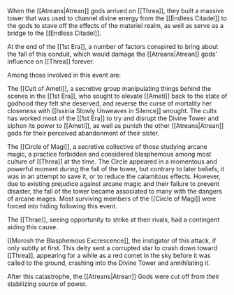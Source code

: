 When the [[Atreans|Atrean]] gods arrived on [[Threa]], they built a massive tower that was used to channel divine energy from the [[Endless Citadel]] to the gods to stave off the effects of the materiel realm, as well as serve as a bridge to the [[Endless Citadel]]. 

At the end of the [[1st Era]], a number of factors conspired to bring about the fall of this conduit, which would damage the [[Atreans|Atrean]] gods’ influence on [[Threa]] forever.

Among those involved in this event are:

The [[Cult of Ameti]], a secretive group manipulating things behind the scenes in the [[1st Era]], who sought to elevate [[Ameti]] back to the state of godhood they felt she deserved, and reverse the curse of mortality her closeness with [[Issinia Slowly Unweaves in Silence]] wrought. The cults has worked most of the [[1st Era]] to try and disrupt the Divine Tower and siphon its power to [[Ameti]], as well as punish the other [[Atreans|Atrean]] gods for their perceived abandonment of their sister.

The [[Circle of Magi]], a secretive collective of those studying arcane magic, a practice forbidden and considered blasphemous among most culture of [[Threa]] at the time. The Circle appeared in a momentous and powerful moment during the fall of the tower, but contrary to later beliefs, it was in an attempt to save it, or to reduce the calamitous effects. However, due to existing prejudice against arcane magic and their failure to prevent disaster, the fall of the tower became associated to many with the dangers of arcane mages. Most surviving members of the [[Circle of Magi]] were forced into hiding following this event.

The [[Thrae]], seeing opportunity to strike at their rivals, had a contingent aiding this cause.

[[Morosh the Blasphemous Excrescence]], the instigator of this attack, if only subtly at first. This deity sent a corrupted star to crash down toward [[Threa]], appearing for a while as a red comet in the sky before it was called to the ground, crashing into the Divine Tower and annihilating it.

After this catastrophe, the [[Atreans|Atrean]] Gods were cut off from their stabilizing source of power. 

